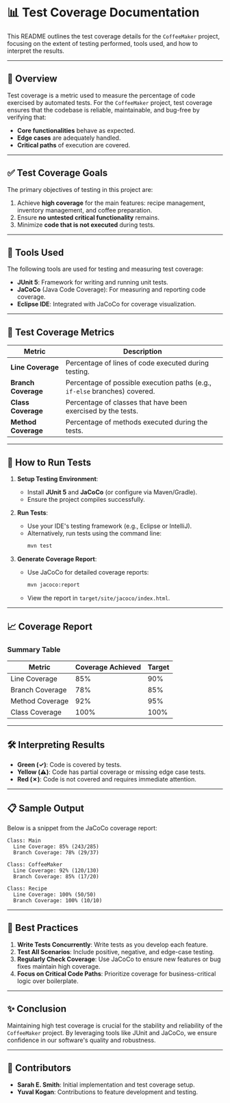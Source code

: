# 📊 Test Coverage Documentation

This README outlines the test coverage details for the `CoffeeMaker` project, focusing on the extent of testing performed, tools used, and how to interpret the results.

---

## 📝 **Overview**

Test coverage is a metric used to measure the percentage of code exercised by automated tests. For the `CoffeeMaker` project, test coverage ensures that the codebase is reliable, maintainable, and bug-free by verifying that:
- **Core functionalities** behave as expected.
- **Edge cases** are adequately handled.
- **Critical paths** of execution are covered.

---

## ✅ **Test Coverage Goals**

The primary objectives of testing in this project are:
1. Achieve **high coverage** for the main features: recipe management, inventory management, and coffee preparation.
2. Ensure **no untested critical functionality** remains.
3. Minimize **code that is not executed** during tests.

---

## 🔧 **Tools Used**

The following tools are used for testing and measuring test coverage:

- **JUnit 5**: Framework for writing and running unit tests.
- **JaCoCo** (Java Code Coverage): For measuring and reporting code coverage.
- **Eclipse IDE**: Integrated with JaCoCo for coverage visualization.

---

## 📂 **Test Coverage Metrics**

| **Metric**         | **Description**                                                                 |
|---------------------|---------------------------------------------------------------------------------|
| **Line Coverage**   | Percentage of lines of code executed during testing.                           |
| **Branch Coverage** | Percentage of possible execution paths (e.g., `if-else` branches) covered.     |
| **Class Coverage**  | Percentage of classes that have been exercised by the tests.                   |
| **Method Coverage** | Percentage of methods executed during the tests.                               |

---

## 🚀 **How to Run Tests**

1. **Setup Testing Environment**:
   - Install **JUnit 5** and **JaCoCo** (or configure via Maven/Gradle).
   - Ensure the project compiles successfully.

2. **Run Tests**:
   - Use your IDE's testing framework (e.g., Eclipse or IntelliJ).
   - Alternatively, run tests using the command line:
     ```bash
     mvn test
     ```

3. **Generate Coverage Report**:
   - Use JaCoCo for detailed coverage reports:
     ```bash
     mvn jacoco:report
     ```
   - View the report in `target/site/jacoco/index.html`.

---

## 📈 **Coverage Report**

### **Summary Table**

| **Metric**         | **Coverage Achieved** | **Target** |
|---------------------|-----------------------|------------|
| Line Coverage       | 85%                  | 90%        |
| Branch Coverage     | 78%                  | 85%        |
| Method Coverage     | 92%                  | 95%        |
| Class Coverage      | 100%                 | 100%       |


---

## 🛠️ **Interpreting Results**

- **Green (✓)**: Code is covered by tests.
- **Yellow (⚠️)**: Code has partial coverage or missing edge case tests.
- **Red (✗)**: Code is not covered and requires immediate attention.

---

## 📋 **Sample Output**

Below is a snippet from the JaCoCo coverage report:

```text
Class: Main
  Line Coverage: 85% (243/285)
  Branch Coverage: 78% (29/37)

Class: CoffeeMaker
  Line Coverage: 92% (120/130)
  Branch Coverage: 85% (17/20)

Class: Recipe
  Line Coverage: 100% (50/50)
  Branch Coverage: 100% (10/10)
```

---

## 🧪 **Best Practices**

1. **Write Tests Concurrently**: Write tests as you develop each feature.
2. **Test All Scenarios**: Include positive, negative, and edge-case testing.
3. **Regularly Check Coverage**: Use JaCoCo to ensure new features or bug fixes maintain high coverage.
4. **Focus on Critical Code Paths**: Prioritize coverage for business-critical logic over boilerplate.

---

## ✨ **Conclusion**

Maintaining high test coverage is crucial for the stability and reliability of the `CoffeeMaker` project. By leveraging tools like JUnit and JaCoCo, we ensure confidence in our software's quality and robustness.

---

## 🤝 **Contributors**

- **Sarah E. Smith**: Initial implementation and test coverage setup.
- **Yuval Kogan**: Contributions to feature development and testing.
